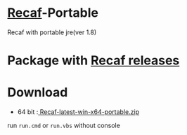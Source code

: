 # [Recaf](https://github.com/Col-E/Recaf)-Portable
Recaf with portable jre(ver 1.8)

# Package with [Recaf releases](https://github.com/Col-E/Recaf/releases)

# Download
+ 64 bit :[ Recaf-latest-win-x64-portable.zip](https://github.com/feast107/Recaf-Portable/releases/download/build/Recaf-2.21.13-win-x64-portable.zip)

run `run.cmd` or `run.vbs` without console